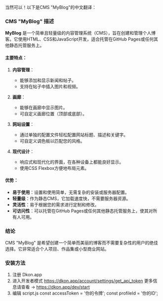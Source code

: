 当然可以！以下是CMS "MyBlog"的中文翻译：

### CMS "MyBlog" 描述

**MyBlog** 是一个简单且轻量级的内容管理系统（CMS），旨在创建和管理个人博客。它使用HTML、CSS和JavaScript开发，适合托管在GitHub Pages或任何其他静态托管服务上。

#### 主要特点：

1. **内容管理**：
   - 能够添加和显示新闻和帖子。
   - 支持在帖子中插入图片和视频。

2. **画廊**：
   - 能够在画廊中显示图片。
   - 可自定义画廊位置（顶部或底部）。

3. **网站设置**：
   - 通过单独的配置文件轻松配置网站标题、描述和关键字。
   - 可自定义调色板以匹配您的风格。

4. **现代设计**：
   - 响应式和现代化的界面，在各种设备上都能良好显示。
   - 使用CSS Flexbox方便地布局元素。

#### 优势：

- **易于使用**：设置和使用简单，无需复杂的安装或服务器配置。
- **轻量级**：作为静态CMS，它加载速度快，不需要服务器资源。
- **灵活性**：易于根据您的需求进行定制和修改。
- **可访问性**：可以托管在GitHub Pages或任何其他静态托管服务上，使其对所有人可用。

### 结论

CMS "MyBlog" 是希望创建一个简单而美丽的博客而不需要复杂性的用户的绝佳选择。它非常适合个人项目、作品集或小型商业网站。

### 安装方法

1) 注册 Dkon.app
2) 进入开发者模式 https://dkon.app/account/settings/get_api_token
   更多信息请查看 -> https://dkon.app/dev/start
3) 编辑 script.js
   const accessToken = '你的令牌';
   const profileId = '你的ID';
